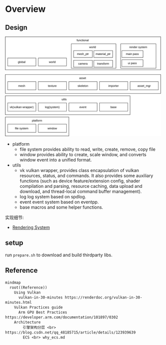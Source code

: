 # Overview

## Design
![archi](imgs/mango_archi.svg)

* platform
    * file system
        provides ability to read, write, create, remove, copy file
    * window
        provides ability to create, scale window, and converts window event into a unified format.
* utils
    * vk
        vulkan wrapper, provides class encapsulation of vulkan resources, status, and commands. It also provides some auxiliary functions (such as device feature/extension config, shader compilation and parsing, resource caching, data upload and download, and thread-local command buffer management).
    * log
        log system based on spdlog.
    * event
        event system based on eventpp.
    * base
        macros and some helper functions.

实现细节:
* [Rendering System](render_system.md)

## setup
run `prepare.sh` to download and build thirdparty libs.

## Reference
```mermaid
mindmap
  root((Reference))
    Using Vulkan
      vulkan-in-30-minutes https://renderdoc.org/vulkan-in-30-minutes.html    
    Vulkan Practices guide
      Arm GPU Best Practices https://developer.arm.com/documentation/101897/0302
    Architecture
        引擎架构分层 <br> https://blog.csdn.net/qq_48185715/article/details/123939639
        ECS <br> why_ecs.md
```